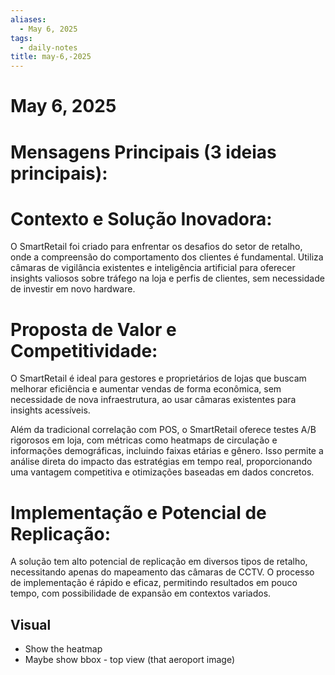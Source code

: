 ```yaml
---
aliases:
  - May 6, 2025
tags:
  - daily-notes
title: may-6,-2025
---
```


# May 6, 2025

# Mensagens Principais (3 ideias principais):

# Contexto e Solução Inovadora:

O SmartRetail foi criado para enfrentar os desafios do setor de retalho, onde a compreensão do comportamento dos clientes é fundamental. Utiliza câmaras de vigilância existentes e inteligência artificial para oferecer insights valiosos sobre tráfego na loja e perfis de clientes, sem necessidade de investir em novo hardware.

# Proposta de Valor e Competitividade:

O SmartRetail é ideal para gestores e proprietários de lojas que buscam melhorar eficiência e aumentar vendas de forma econômica, sem necessidade de nova infraestrutura, ao usar câmaras existentes para insights acessíveis.

Além da tradicional correlação com POS, o SmartRetail oferece testes A/B rigorosos em loja, com métricas como heatmaps de circulação e informações demográficas, incluindo faixas etárias e gênero. Isso permite a análise direta do impacto das estratégias em tempo real, proporcionando uma vantagem competitiva e otimizações baseadas em dados concretos.

# Implementação e Potencial de Replicação:

A solução tem alto potencial de replicação em diversos tipos de retalho, necessitando apenas do mapeamento das câmaras de CCTV. O processo de implementação é rápido e eficaz, permitindo resultados em pouco tempo, com possibilidade de expansão em contextos variados.

## Visual

- Show the heatmap
- Maybe show bbox - top view (that aeroport image)
